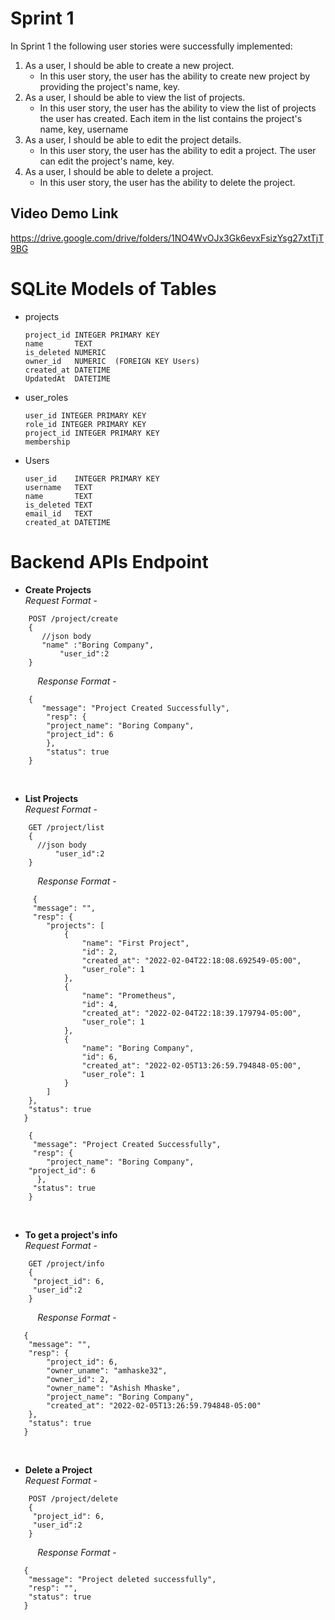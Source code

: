 # Sprint 1

In Sprint 1 the following user stories were successfully implemented:
1. As a user, I should be able to create a new project.
	* In this user story, the user has the ability to create new project by providing the project's name, key.
2. As a user, I should be able to view the list of projects.
	* In this user story, the user has the ability to view the list of projects the user has created. Each item in the list contains the project's name, key, username
3. As a user, I should be able to edit the project details.
	* In this user story, the user has the ability to edit a project. The user can edit the project's name, key.
4. As a user, I should be able to delete a project.
	* In this user story, the user has the ability to delete the project.

## Video Demo Link

https://drive.google.com/drive/folders/1NO4WvOJx3Gk6evxFsizYsg27xtTjT9BG

# SQLite Models of Tables
- projects
	```
	project_id INTEGER PRIMARY KEY
	name       TEXT
	is_deleted NUMERIC
	owner_id   NUMERIC  (FOREIGN KEY Users)
	created_at DATETIME 
	UpdatedAt  DATETIME
	```

- user_roles
	```
	user_id INTEGER PRIMARY KEY
	role_id INTEGER PRIMARY KEY
	project_id INTEGER PRIMARY KEY
	membership 
	```

- Users
	```
	user_id    INTEGER PRIMARY KEY
	username   TEXT
	name 	   TEXT
	is_deleted TEXT
	email_id   TEXT
	created_at DATETIME
	```
# Backend APIs Endpoint
-  **Create Projects**  
	*Request Format* -
``` 
	POST /project/create
	{
	   //json body
	   "name" :"Boring Company",
    	   "user_id":2
	}
``` 

&nbsp; &nbsp; &nbsp; &nbsp; &nbsp; &nbsp;*Response Format* -
    
``` 
	{
	   "message": "Project Created Successfully",
	    "resp": {
		"project_name": "Boring Company",
		"project_id": 6
	    },
	    "status": true
	}
```  
<br/>

-  **List Projects**  
	*Request Format* -
``` 
	GET /project/list
	{
	  //json body
    	  "user_id":2
	}
``` 

&nbsp; &nbsp; &nbsp; &nbsp; &nbsp; &nbsp;*Response Format* -
    
``` 
     {
     "message": "",
     "resp": {
        "projects": [
            {
                "name": "First Project",
                "id": 2,
                "created_at": "2022-02-04T22:18:08.692549-05:00",
                "user_role": 1
            },
            {
                "name": "Prometheus",
                "id": 4,
                "created_at": "2022-02-04T22:18:39.179794-05:00",
                "user_role": 1
            },
            {
                "name": "Boring Company",
                "id": 6,
                "created_at": "2022-02-05T13:26:59.794848-05:00",
                "user_role": 1
            }
        ]
    },
    "status": true
   }
```  


``` 
    {
     "message": "Project Created Successfully",
     "resp": {
        "project_name": "Boring Company", 
	"project_id": 6
      },
     "status": true
    }
```  

<br/>

-  **To get a project's info**  
	*Request Format* -
``` 
    GET /project/info
    {
     "project_id": 6,
     "user_id":2
    }
``` 

&nbsp; &nbsp; &nbsp; &nbsp; &nbsp; &nbsp;*Response Format* -

```    
   {
    "message": "",
    "resp": {
        "project_id": 6,
        "owner_uname": "amhaske32",
        "owner_id": 2,
        "owner_name": "Ashish Mhaske",
        "project_name": "Boring Company",
        "created_at": "2022-02-05T13:26:59.794848-05:00"
    },
    "status": true
   }
```  

<br/>

- **Delete a Project**	  
*Request Format* -
``` 
    POST /project/delete
    {
     "project_id": 6,
     "user_id":2
    }
``` 

&nbsp; &nbsp; &nbsp; &nbsp; &nbsp; &nbsp;*Response Format* -

```    
   {
    "message": "Project deleted successfully",
    "resp": "",
    "status": true
   }
```  



 
